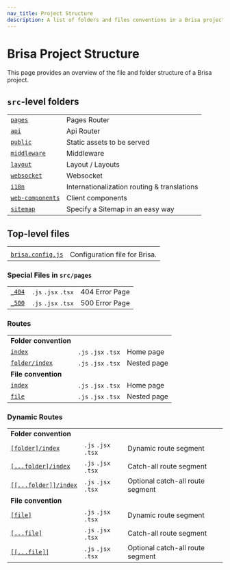 ```yaml
---
nav_title: Project Structure
description: A list of folders and files conventions in a Brisa project
---
```


# Brisa Project Structure

This page provides an overview of the file and folder structure of a Brisa project.

## `src`-level folders

|                                                                                  |                                             |
| -------------------------------------------------------------------------------- | ------------------------------------------- |
| [`pages`](/building-your-application/routing/pages-and-layouts)                  | Pages Router                                |
| [`api`](/building-your-application/routing/api-routes)                           | Api Router                                  |
| [`public`](/building-your-application/routing/static-assets)                     | Static assets to be served                  |
| [`middleware`](/building-your-application/routing/middleware)                    | Middleware                                  |
| [`layout`](/building-your-application/routing/pages-and-layouts#layout)          | Layout / Layouts                            |
| [`websocket`](/building-your-application/routing/websockets)                     | Websocket                                   |
| [`i18n`](/building-your-application/routing/internationalization)                | Internationalization routing & translations |
| [`web-components`](/building-your-application/components-details/web-components) | Client components                           |                                      |
| [`sitemap`](/building-your-application/routing/sitemap)                    | Specify a Sitemap in an easy way                          |

## Top-level files

|                                                                             |                               |
| --------------------------------------------------------------------------- | ----------------------------- |
|                                                                             |                               |
| [`brisa.config.js`](/building-your-application/configuring/brisa-config-js) | Configuration file for Brisa. |

### Special Files in `src/pages`

|                                                                    |                     |                |
| ------------------------------------------------------------------ | ------------------- | -------------- |
| [`_404`](/building-your-application/routing/custom-error#404-page) | `.js` `.jsx` `.tsx` | 404 Error Page |
| [`_500`](/building-your-application/routing/custom-error#500-page) | `.js` `.jsx` `.tsx` | 500 Error Page |

### Routes

|                                                                                     |                     |             |
| ----------------------------------------------------------------------------------- | ------------------- | ----------- |
| **Folder convention**                                                               |                     |             |
| [`index`](/building-your-application/routing/pages-and-layouts#index-routes)        | `.js` `.jsx` `.tsx` | Home page   |
| [`folder/index`](/building-your-application/routing/pages-and-layouts#index-routes) | `.js` `.jsx` `.tsx` | Nested page |
| **File convention**                                                                 |                     |             |
| [`index`](/building-your-application/routing/pages-and-layouts#index-routes)        | `.js` `.jsx` `.tsx` | Home page   |
| [`file`](/building-your-application/routing/pages-and-layouts)                      | `.js` `.jsx` `.tsx` | Nested page |

### Dynamic Routes

|                                                                                                        |                     |                                  |
| ------------------------------------------------------------------------------------------------------ | ------------------- | -------------------------------- |
| **Folder convention**                                                                                  |                     |                                  |
| [`[folder]/index`](/building-your-application/routing/dynamic-routes)                                  | `.js` `.jsx` `.tsx` | Dynamic route segment            |
| [`[...folder]/index`](/building-your-application/routing/dynamic-routes#catch-all-segments)            | `.js` `.jsx` `.tsx` | Catch-all route segment          |
| [`[[...folder]]/index`](/building-your-application/routing/dynamic-routes#optional-catch-all-segments) | `.js` `.jsx` `.tsx` | Optional catch-all route segment |
| **File convention**                                                                                    |                     |                                  |
| [`[file]`](/building-your-application/routing/dynamic-routes)                                          | `.js` `.jsx` `.tsx` | Dynamic route segment            |
| [`[...file]`](/building-your-application/routing/dynamic-routes#catch-all-segments)                    | `.js` `.jsx` `.tsx` | Catch-all route segment          |
| [`[[...file]]`](/building-your-application/routing/dynamic-routes#optional-catch-all-segments)         | `.js` `.jsx` `.tsx` | Optional catch-all route segment |
